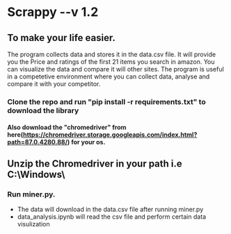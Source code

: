 # Scrappy --v 1.2

## To make your life easier.
The program collects data and stores it in the data.csv file. It will provide you the Price and ratings of the first 21 items you search in amazon.
You can visualize the data and compare it will other sites. The program is useful in a competetive environment where you can collect data, analyse and compare it with your competitor. 

### Clone the repo and run "pip install -r requirements.txt" to download the library
#### Also download the "chromedriver" from here(https://chromedriver.storage.googleapis.com/index.html?path=87.0.4280.88/) for your os.
## Unzip the Chromedriver in your path i.e C:\Windows\ 
### Run miner.py.
* The data will download in the data.csv file after running miner.py
* data_analysis.ipynb will read the csv file and perform certain data visulization